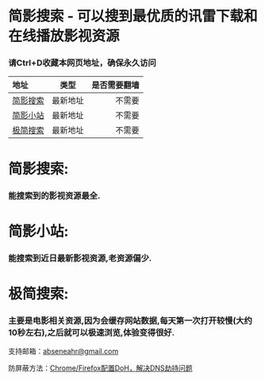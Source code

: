 # 简影搜索 - 可以搜到最优质的讯雷下载和在线播放影视资源   
### 请Ctrl+D收藏本网页地址，确保永久访问  

| 地址       | 类型  | 是否需要翻墙 |  
| :---       |     :---:      |          ---: |
| [简影搜索](https://www.jysous.com)    | 最新地址 | 不需要 |  
| [简影小站](https://hugovercel.now.sh)    | 最新地址 | 不需要 |  
| [极简搜索](https://jjsous.com)    | 最新地址 | 不需要 |  




# 简影搜索:

### 能搜索到的影视资源最全.

# 简影小站:

### 能搜索到近日最新影视资源,老资源偏少.

# 极简搜索:

### 主要是电影相关资源,因为会缓存网站数据,每天第一次打开较慢(大约10秒左右),之后就可以极速浏览,体验变得很好.




支持邮箱：[abseneahr@gmail.com](abseneahr@gmail.com)  
  
防屏蔽方法：[Chrome/Firefox配置DoH，解决DNS劫持问题](https://www.yeeach.com/post/1507)  